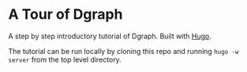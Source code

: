 # A Tour of Dgraph

A step by step introductory tutorial of Dgraph. Built with [Hugo](https://gohugo.io/).

The tutorial can be run locally by cloning this repo and running `hugo -w server` from the top level directory.
